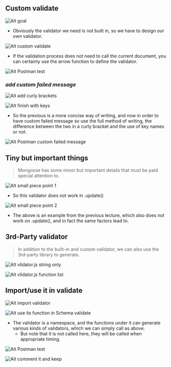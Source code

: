 ## **Custom validate**

![Alt goal](pic/01.jpg)

- Obviously the validator we need is not built in, so we have to design our own validator.

![Alt custom validate](pic/02.jpg)

- If the validation process does not need to call the current document, you can certainly use the arrow function to define the validator.

![Alt Postman test](pic/03.jpg)

### _add custom failed message_

![Alt add curly brackets](pic/04.jpg)

![Alt finish with keys](pic/05.jpg)

- So the previous is a more concise way of writing, and now in order to have custom failed message so use the full method of writing, the difference between the two in a curly bracket and the use of key names or not.

![Alt Postman custom failed message](pic/06.jpg)

## **Tiny but important things**

> Mongoose has some minor but important details that must be paid special attention to.

![Alt small piece point 1](pic/07.jpg)

- So this validator does not work in .update()

![Alt small piece point 2](pic/08.jpg)

- The above is an example from the previous lecture, which also does not work on .update(), and in fact the same factors lead to.

## **3rd-Party validator**

> In addition to the built-in and custom validator, we can also use the 3rd-party library to generate.

![Alt vlidator.js string only](pic/09.jpg)

![Alt vlidator.js function list](pic/10.jpg)

## **Import/use it in validate**

![Alt import validator](pic/11.jpg)

![Alt use its function in Schema validate](pic/12.jpg)

- The validator is a namespace, and the functions under it can generate various kinds of validators, which we can simply call as above.
  - But note that it is not called here, they will be called when appropriate timing.

![Alt Postman test](pic/13.jpg)

![Alt comment it and keep](pic/14.jpg)
